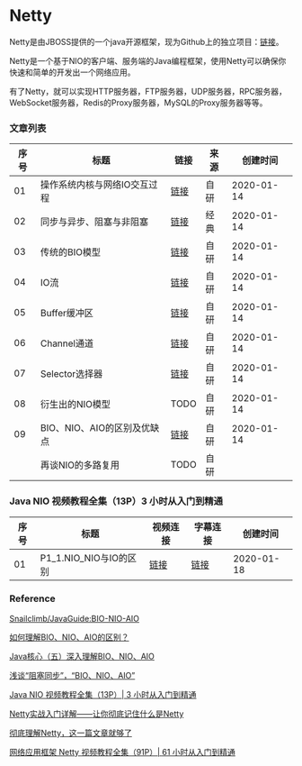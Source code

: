 
# Netty

Netty是由JBOSS提供的一个java开源框架，现为Github上的独立项目：[链接](https://github.com/netty/netty)。

Netty是一个基于NIO的客户端、服务端的Java编程框架，使用Netty可以确保你快速和简单的开发出一个网络应用。

有了Netty，就可以实现HTTP服务器，FTP服务器，UDP服务器，RPC服务器，WebSocket服务器，Redis的Proxy服务器，MySQL的Proxy服务器等等。  

### 文章列表

|序号|标题|链接|来源|创建时间|
|--|--|--|--|--|
|01|操作系统内核与网络IO交互过程|[链接](操作系统内核与网络IO交互过程)|自研|2020-01-14|
|02|同步与异步、阻塞与非阻塞|[链接](同步与异步_阻塞与非阻塞)|经典|2020-01-14|
|03|传统的BIO模型|[链接](传统的BIO模型)|自研|2020-01-14|
|04|IO流|[链接](IO流)|自研|2020-01-14|
|05|Buffer缓冲区|[链接](Buffer缓冲区)|自研|2020-01-14|
|06|Channel通道|[链接](Channel通道)|自研|2020-01-14|
|07|Selector选择器|[链接](Selector选择器)|自研|2020-01-14|
|08|衍生出的NIO模型|TODO|自研|2020-01-14|
|09|BIO、NIO、AIO的区别及优缺点|[链接](BIO_NIO_AIO的区别及优缺点)|自研|2020-01-14|
||再谈NIO的多路复用|TODO|自研||

### Java NIO 视频教程全集（13P）3 小时从入门到精通

|序号|标题|视频连接|字幕连接|创建时间|
|--|--|--|--|--|
|01|P1_1.NIO_NIO与IO的区别|[链接](https://www.bilibili.com/video/av59543731?p=1)|[链接](JAVA_NIO视频教程全集13P_3小时从入门到精通/P1_1.NIO_NIO与IO的区别)|2020-01-18|

### Reference

[Snailclimb/JavaGuide:BIO-NIO-AIO](https://github.com/Snailclimb/JavaGuide/blob/master/docs/java/BIO-NIO-AIO.md)

[如何理解BIO、NIO、AIO的区别？](https://juejin.im/post/5dbba5df6fb9a0204a08ae55)

[Java核心（五）深入理解BIO、NIO、AIO](https://zhuanlan.zhihu.com/p/51453522)

[浅谈“阻塞同步”，“BIO、NIO、AIO”](https://www.jianshu.com/p/8ad464ed516e)

[Java NIO 视频教程全集（13P）| 3 小时从入门到精通](https://www.bilibili.com/video/av59543731?p=1)

[Netty实战入门详解——让你彻底记住什么是Netty](https://www.cnblogs.com/nanaheidebk/p/11025362.html)

[彻底理解Netty，这一篇文章就够了](https://juejin.im/post/5bdaf8ea6fb9a0227b02275a)

[网络应用框架 Netty 视频教程全集（91P）| 61 小时从入门到精通](https://www.bilibili.com/video/av59683486?pikaqiu)
